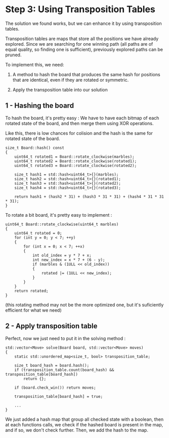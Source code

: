 # Step 3: Using Transposition Tables

The solution we found works, but we can enhance it by using transposition tables.

Transposition tables are maps that store all the positions we have already explored. Since we are searching for one winning path (all paths are of equal quality, so finding one is sufficient), previously explored paths can be pruned.

To implement this, we need:

1. A method to hash the board that produces the same hash for positions that are identical, even if they are rotated or symmetric.

2. Apply the transposition table into our solution

## 1 - Hashing the board

To hash the board, it's pretty easy : We have to have each bitmap of each rotated state of the board, and then merge them using XOR operations.

Like this, there is low chances for colision and the hash is the same for rotated state of the board.

```
size_t Board::hash() const 
{
    uint64_t rotated1 = Board::rotate_clockwise(marbles);
    uint64_t rotated2 = Board::rotate_clockwise(rotated1);
    uint64_t rotated3 = Board::rotate_clockwise(rotated2);

    size_t hash1 = std::hash<uint64_t>{}(marbles);
    size_t hash2 = std::hash<uint64_t>{}(rotated1);
    size_t hash3 = std::hash<uint64_t>{}(rotated2);
    size_t hash4 = std::hash<uint64_t>{}(rotated3);

    return hash1 + (hash2 * 31) + (hash3 * 31 * 31) + (hash4 * 31 * 31 * 31);
}
```

To rotate a bit board, it's pretty easy to implement :

```
uint64_t Board::rotate_clockwise(uint64_t marbles) 
{
    uint64_t rotated = 0;
    for (int y = 0; y < 7; ++y) 
    {
        for (int x = 0; x < 7; ++x) 
        {
            int old_index = y * 7 + x;
            int new_index = x * 7 + (6 - y);
            if (marbles & (1ULL << old_index))
            {
                rotated |= (1ULL << new_index);
            }
        }
    }
    return rotated;
}
```

(this rotating method may not be the more optimized one, but it's suficiently efficient for what we need)

## 2 - Apply transposition table

Perfect, now we just need to put it in the solving method :

```
std::vector<Move> solve(Board board, std::vector<Move> moves)
{
    static std::unordered_map<size_t, bool> transposition_table;

    size_t board_hash = board.hash();
    if (transposition_table.count(board_hash) && transposition_table[board_hash]) 
        return {};

    if (board.check_win()) return moves;

    transposition_table[board_hash] = true;

    ...
}
```

We just added a hash map that group all checked state with a boolean, then at each functions calls, we check if the hashed board is present in the map, and if so, we don't check further. Then, we add the hash to the map.
